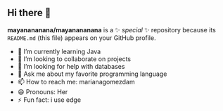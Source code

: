 ## Hi there 👋


**mayanananana/mayanananana** is a ✨ _special_ ✨ repository because its `README.md` (this file) appears on your GitHub profile.


- 🌱 I’m currently learning Java
- 👯 I’m looking to collaborate on projects
- 🤔 I’m looking for help with databases
- 💬 Ask me about my favorite programming language
- 📫 How to reach me: marianagomezdam   
- 😄 Pronouns: Her
- ⚡ Fun fact: i use edge

